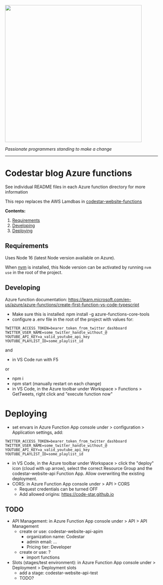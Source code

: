 <img align=center src=https://cloud.githubusercontent.com/assets/4116708/12473911/e67fdd44-c016-11e5-9c21-5714e07549fe.png width=450 />

_Passionate programmers standing to make a change_

---

# Codestar blog Azure functions

See individual README files in each Azure function directory for more information

This repo replaces the AWS Lamdbas in [codestar-website-functions](https://github.com/code-star/codestar-website-functions)

**Contents:**

1. [Requirements](#requirements)
1. [Developing](#developing)
1. [Deploying](#deploying)

## Requirements

Uses Node 16 (latest Node version available on Azure).

When [nvm](https://github.com/creationix/nvm) is installed, this Node version can be activated by running `nvm use` in the root of the project.

## Developing

Azure function documentation: https://learn.microsoft.com/en-us/azure/azure-functions/create-first-function-vs-code-typescript

- Make sure this is installed: npm install -g azure-functions-core-tools
- configure a .env file in the root of the project with values for:

```
TWITTER_ACCESS_TOKEN=bearer_token_from_twitter_dashboard
TWITTER_USER_NAME=some_twitter_handle_without_@
YOUTUBE_API_KEY=a_valid_youtube_api_key
YOUTUBE_PLAYLIST_ID=some_playlist_id
```

and

- in VS Code run with F5

or

- npm i
- npm start (manually restart on each change)
- in VS Code, in the Azure toolbar under Workspace > Functions > GetTweets, right click and "execute function now"

# Deploying

- set envars in Azure Function App console under > configuration > Application settings, add:

```
TWITTER_ACCESS_TOKEN=bearer_token_from_twitter_dashboard
TWITTER_USER_NAME=some_twitter_handle_without_@
YOUTUBE_API_KEY=a_valid_youtube_api_key
YOUTUBE_PLAYLIST_ID=some_playlist_id
```

- in VS Code, in the Azure toolbar under Workspace > click the "deploy" icon (cloud with up arrow), select the correct Resource Group and the codestar-website-api Function App. Allow overwriting the existing deployment.
- CORS: in Azure Function App console under > API > CORS
  - Request credentials can be turned OFF
  - Add allowed origins: https://code-star.github.io

## TODO

- API Management: in Azure Function App console under > API > API Management
  - create or use: codestar-website-api-apim
    - organization name: Codestar
    - admin email: ...
    - Pricing tier: Developer
  - create or use: ?
    - import functions
- Slots (stages/test environment): in Azure Function App console under > Deployment > Deployment slots
  - add a stage: codestar-website-api-test
  - TODO?
